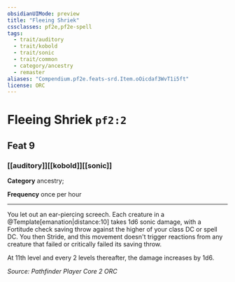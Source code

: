 ```yaml
---
obsidianUIMode: preview
title: "Fleeing Shriek"
cssclasses: pf2e,pf2e-spell
tags:
  - trait/auditory
  - trait/kobold
  - trait/sonic
  - trait/common
  - category/ancestry
  - remaster
aliases: "Compendium.pf2e.feats-srd.Item.oOicdaf3WvT1i5ft"
license: ORC
---
```

# Fleeing Shriek `pf2:2`
## Feat 9
### [[auditory]][[kobold]][[sonic]]

**Category** ancestry; 




**Frequency** once per hour

* * *

You let out an ear-piercing screech. Each creature in a @Template\[emanation|distance:10\] takes 1d6 sonic damage, with a Fortitude check saving throw against the higher of your class DC or spell DC. You then Stride, and this movement doesn't trigger reactions from any creature that failed or critically failed its saving throw.

At 11th level and every 2 levels thereafter, the damage increases by 1d6.

*Source: Pathfinder Player Core 2*
*ORC*